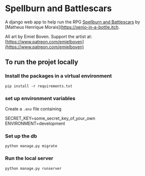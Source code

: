 # Spellburn and Battlescars

A django web app to help run the RPG [Spellburn and Battlescars](https://xenio-in-a-bottle.itch.io/sab) by [Matheus Henrique Morais](https://xenio-in-a-bottle.itch.

All art by Emiel Boven. Support the artist at: [https://www.patreon.com/emielboven](https://www.patreon.com/emielboven)
    
## To run the projet locally

### Install the packages in a virtual environment
`pip install -r requirements.txt`


### set up environment variables
Create a `.env` file containing

>>>
SECRET_KEY=some_secret_key_of_your_own  
ENVIRONMENT=development
>>>

### Set up the db
`python manage.py migrate`

### Run the local server
`python manage.py runserver`